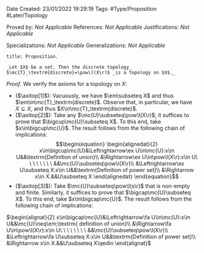 <div class="topSpace"></div>

Date Created: 23/01/2022 19:29:19
Tags: #Type/Proposition #Later/Topology

Proved by: _Not Applicable_
References: _Not Applicable_
Justifications: _Not Applicable_

Specializations: _Not Applicable_
Generalizations: _Not Applicable_

``` ad-Proposition
title: Proposition.

_Let $X$ be a set. Then the discrete topology_ $\mc{T}_\textrm{discrete}=\pow\l(X\r)$ _is a topology on $X$._

```

_Proof_. We verify the axioms for a topology on $X$:
* ($\axitop[1]$): Vacuously, we have $\em\subseteq X$ and thus $\em\in\mc{T}_\textrm{discrete}$. Observe that, in particular, we have $X\subseteq X$, and thus $X\in\mc{T}_\textrm{discrete}$.
* ($\axitop[2]$): Take any $\mc{U}\subseteq\pow\l(X\r)$; it suffices to prove that $\bigcup\mc{U}\subseteq X$. To this end, take $x\in\bigcup\mc{U}$. The result follows from the following chain of implications:
$$\begin{equation}
    \begin{alignedat}{2}
        x\in\bigcup\mc{U}&\Leftrightarrow\ex U\in\mc{U}:x\in U&&\textrm{Definition of union}\\
        &\Rightarrow\ex U\in\pow\l(X\r):x\in U\ \ \ \ \ \ \ \ &&\mc{U}\subseteq\pow\l(X\r)\\
        &\Leftrightarrow\ex U\subseteq X:x\in U&&\textrm{Definition of power set}\\
        &\Rightarrow x\in X.&&U\subseteq X
    \end{alignedat}
\end{equation}$$
* ($\axitop[3]$): Take $\mc{U}\subseteq\pow\l(x\r)$ that is non-empty and finite. Similarly, it suffices to prove that $\bigcap\mc{U}\subseteq X$. To this end, take $x\in\bigcap\mc{U}$. The result follows from the following chain of implications:

$\begin{alignat}{2}
    x\in\bigcap\mc{U}&\Leftrightarrow\fa U\in\mc{U}:x\in U&&\mc{U}\neq\em;\textrm{ definition of union}\\
    &\Rightarrow\fa U\in\pow\l(X\r):x\in U\ \ \ \ \ \ \ \ &&\mc{U}\subseteq\pow\l(X\r)\\
    &\Leftrightarrow\fa U\subseteq X:x\in U&&\textrm{Definition of power set}\\
    &\Rightarrow x\in X.&&U\subseteq X\qedin
\end{alignat}$
